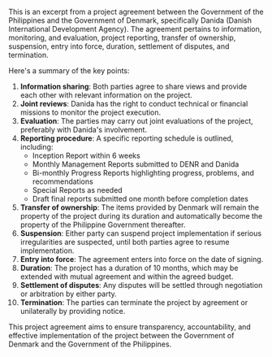 This is an excerpt from a project agreement between the Government of the Philippines and the Government of Denmark, specifically Danida (Danish International Development Agency). The agreement pertains to information, monitoring, and evaluation, project reporting, transfer of ownership, suspension, entry into force, duration, settlement of disputes, and termination.

Here's a summary of the key points:

1. **Information sharing**: Both parties agree to share views and provide each other with relevant information on the project.
2. **Joint reviews**: Danida has the right to conduct technical or financial missions to monitor the project execution.
3. **Evaluation**: The parties may carry out joint evaluations of the project, preferably with Danida's involvement.
4. **Reporting procedure**: A specific reporting schedule is outlined, including:
	* Inception Report within 6 weeks
	* Monthly Management Reports submitted to DENR and Danida
	* Bi-monthly Progress Reports highlighting progress, problems, and recommendations
	* Special Reports as needed
	* Draft final reports submitted one month before completion dates
5. **Transfer of ownership**: The items provided by Denmark will remain the property of the project during its duration and automatically become the property of the Philippine Government thereafter.
6. **Suspension**: Either party can suspend project implementation if serious irregularities are suspected, until both parties agree to resume implementation.
7. **Entry into force**: The agreement enters into force on the date of signing.
8. **Duration**: The project has a duration of 10 months, which may be extended with mutual agreement and within the agreed budget.
9. **Settlement of disputes**: Any disputes will be settled through negotiation or arbitration by either party.
10. **Termination**: The parties can terminate the project by agreement or unilaterally by providing notice.

This project agreement aims to ensure transparency, accountability, and effective implementation of the project between the Government of Denmark and the Government of the Philippines.